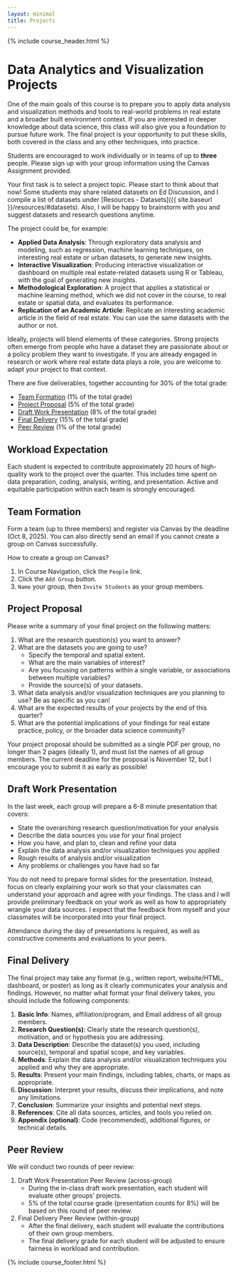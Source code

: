 ```yaml
---
layout: minimal
title: Projects
---
```


{% include course_header.html %}
# Data Analytics and Visualization Projects

One of the main goals of this course is to prepare you to apply data analysis and visualization methods and tools to real-world problems in real estate and a broader built environment context. If you are interested in deeper knowledge about data science, this class will also give you a foundation to pursue future work. The final project is your opportunity to put these skills, both covered in the class and any other techniques, into practice.

Students are encouraged to work individually or in teams of up to **three** people. Please sign up with your group information using the Canvas Assignment provided.

Your first task is to select a project topic. Please start to think about that now! Some students may share related datasets on Ed Discussion, and I compile a list of datasets under [Resources - Datasets]({{ site.baseurl }}/resources/#datasets). Also, I will be happy to brainstorm with you and suggest datasets and research questions anytime. 

The project could be, for example:

- **Applied Data Analysis**: Through exploratory data analysis and modeling, such as regression, machine learning techniques, on interesting real estate or urban datasets, to generate new insights.
- **Interactive Visualization**: Producing interactive visualization or dashboard on multiple real estate-related datasets using R or Tableau, with the goal of generating new insights.
- **Methodological Exploration**: A project that applies a statistical or machine learning method, which we did not cover in the course, to real estate or spatial data, and evaluates its performance.
- **Replication of an Academic Article**: Replicate an interesting academic article in the field of real estate. You can use the same datasets with the author or not.

Ideally, projects will blend elements of these categories. Strong projects often emerge from people who have a dataset they are passionate about or a policy problem they want to investigate. If you are already engaged in research or work where real estate data plays a role, you are welcome to adapt your project to that context.

There are five deliverables, together accounting for 30% of the total grade:

- [Team Formation](#team-formation) (1% of the total grade)
- [Project Proposal](#project-proposal) (5% of the total grade)
- [Draft Work Presentation](#draft-work-presentation) (8% of the total grade)
- [Final Delivery](#final-delivery) (15% of the total grade)
- [Peer Review](#peer-review) (1% of the total grade)

## Workload Expectation
Each student is expected to contribute approximately 20 hours of high-quality work to the project over the quarter. This includes time spent on data preparation, coding, analysis, writing, and presentation. Active and equitable participation within each team is strongly encouraged.

## Team Formation

Form a team (up to three members) and register via Canvas by the deadline (Oct 8, 2025). You can also directly send an email if you cannot create a group on Canvas successfully.

How to create a group on Canvas?

1. In Course Navigation, click the `People` link.
2. Click the `Add Group` button.
3. `Name` your group, then `Invite Students` as your group members. 

## Project Proposal

Please write a summary of your final project on the following matters:

1. What are the research question(s) you want to answer? 
2. What are the datasets you are going to use? 
    - Specify the temporal and spatial extent.
    - What are the main variables of interest?
    - Are you focusing on patterns within a single variable, or associations between multiple variables?
    - Provide the source(s) of your datasets.
3. What data analysis and/or visualization techniques are you planning to use? Be as specific as you can!
4. What are the expected results of your projects by the end of this quarter?
5. What are the potential implications of your findings for real estate practice, policy, or the broader data science community?

Your project proposal should be submitted as a single PDF per group, no longer than 2 pages (ideally 1), and must list the names of all group members. The current deadline for the proposal is November 12, but I encourage you to submit it as early as possible!

## Draft Work Presentation

In the last week, each group will prepare a 6-8 minute presentation that covers:
- State the overarching research question/motivation for your analysis
- Describe the data sources you use for your final project
- How you have, and plan to, clean and refine your data
- Explain the data analysis and/or visualization techniques you applied
- Rough results of analysis and/or visualization
- Any problems or challenges you have had so far

You do not need to prepare formal slides for the presentation. Instead, focus on clearly explaining your work so that your classmates can understand your approach and agree with your findings. The class and I will provide preliminary feedback on your work as well as how
to appropriately wrangle your data sources. I expect that the feedback from myself and your
classmates will be incorporated into your final project.

Attendance during the day of presentations is required, as well as constructive comments and evaluations to
your peers.

## Final Delivery

The final project may take any format (e.g., written report, website/HTML, dashboard, or poster) as long as it clearly communicates your analysis and findings. However, no matter what format your final delivery takes, you should include the following components:

1. **Basic Info**: Names, affiliation/program, and Email address of all group members.
1.	**Research Question(s)**: Clearly state the research question(s), motivation, and or hypothesis you are addressing.
2.	**Data Description**: Describe the dataset(s) you used, including source(s), temporal and spatial scope, and key variables.
3.	**Methods**: Explain the data analysis and/or visualization techniques you applied and why they are appropriate.
4.	**Results**: Present your main findings, including tables, charts, or maps as appropriate.
5.	**Discussion**: Interpret your results, discuss their implications, and note any limitations.
6.	**Conclusion**: Summarize your insights and potential next steps.
7.	**References**: Cite all data sources, articles, and tools you relied on.
8.	**Appendix (optional)**: Code (recommended), additional figures, or technical details.



## Peer Review

We will conduct two rounds of peer review:
1. Draft Work Presentation Peer Review (across-group)
    - During the in-class draft work presentation, each student will evaluate other groups’ projects.
    - 5% of the total course grade (presentation counts for 8%) will be based on this round of peer review.
2.	Final Delivery Peer Review (within-group)
    - After the final delivery, each student will evaluate the contributions of their own group members.
    - The final delivery grade for each student will be adjusted to ensure fairness in workload and contribution.


{% include course_footer.html %}